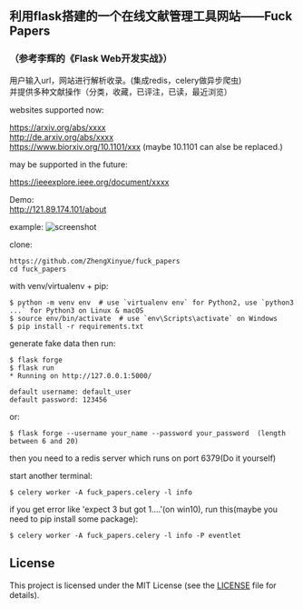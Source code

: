 ## 利用flask搭建的一个在线文献管理工具网站——Fuck Papers
### （参考李辉的《Flask Web开发实战》）
用户输入url，网站进行解析收录。(集成redis，celery做异步爬虫)  
并提供多种文献操作（分类，收藏，已评注，已读，最近浏览）     

websites supported now:    

https://arxiv.org/abs/xxxx  
http://de.arxiv.org/abs/xxxx        
https://www.biorxiv.org/10.1101/xxx (maybe 10.1101 can alse be replaced.)       

may be supported in the future:   
 
https://ieeexplore.ieee.org/document/xxxx   

Demo:   
http://121.89.174.101/about       

example:
![screenshot](https://github.com/ZhengXinyue/fuck_papers/blob/master/example.png) 

clone:
```
https://github.com/ZhengXinyue/fuck_papers
cd fuck_papers
```

with venv/virtualenv + pip:
```
$ python -m venv env  # use `virtualenv env` for Python2, use `python3 ...` for Python3 on Linux & macOS
$ source env/bin/activate  # use `env\Scripts\activate` on Windows
$ pip install -r requirements.txt
```

generate fake data then run:
```
$ flask forge
$ flask run
* Running on http://127.0.0.1:5000/

default username: default_user        
default password: 123456
```

or:
```
$ flask forge --username your_name --password your_password  (length between 6 and 20)
```


then you need to a redis server which runs on port 6379(Do it yourself)     

start another terminal:
```
$ celery worker -A fuck_papers.celery -l info 
```

if you get error like 'expect 3 but got 1....'(on win10),  run this(maybe you need to pip install some package):   
```
$ celery worker -A fuck_papers.celery -l info -P eventlet 
```



## License
This project is licensed under the MIT License (see the
[LICENSE](LICENSE) file for details).
